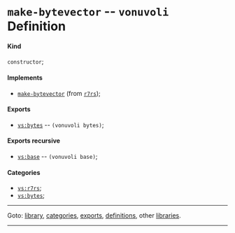

<a id='definition__vonuvoli__make-bytevector'></a>

# `make-bytevector` -- `vonuvoli` Definition


<a id='definition__vonuvoli__make-bytevector__kind'></a>

#### Kind

`constructor`;


<a id='definition__vonuvoli__make-bytevector__implements'></a>

#### Implements

 * [`make-bytevector`](../../r7rs/definitions/make-bytevector.md#definition__r7rs__make-bytevector) (from [`r7rs`](../../r7rs/_index.md#library__r7rs));


<a id='definition__vonuvoli__make-bytevector__exports'></a>

#### Exports

 * [`vs:bytes`](../../vonuvoli/exports/vs_3a_bytes.md#export__vonuvoli__vs_3a_bytes) -- `(vonuvoli bytes)`;


<a id='definition__vonuvoli__make-bytevector__exports-recursive'></a>

#### Exports recursive

 * [`vs:base`](../../vonuvoli/exports/vs_3a_base.md#export__vonuvoli__vs_3a_base) -- `(vonuvoli base)`;


<a id='definition__vonuvoli__make-bytevector__categories'></a>

#### Categories

 * [`vs:r7rs`](../../vonuvoli/categories/vs_3a_r7rs.md#category__vonuvoli__vs_3a_r7rs);
 * [`vs:bytes`](../../vonuvoli/categories/vs_3a_bytes.md#category__vonuvoli__vs_3a_bytes);

----

Goto: [library](../../vonuvoli/_index.md#library__vonuvoli), [categories](../../vonuvoli/categories/_index.md#toc__vonuvoli__categories), [exports](../../vonuvoli/exports/_index.md#toc__vonuvoli__exports), [definitions](../../vonuvoli/definitions/_index.md#toc__vonuvoli__definitions), other [libraries](../../_libraries.md#toc__libraries).

----

